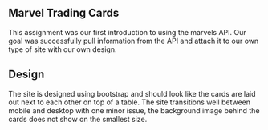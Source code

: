 ## Marvel Trading Cards
This assignment was our first introduction to using the marvels API. Our goal was successfully pull information from the API and attach it to our own type of site with our own design.

## Design
The site is designed using bootstrap and should look like the cards are laid out next to each other on top of a table. The site transitions well between mobile and desktop with one minor issue, the background image behind the cards does not show on the smallest size. 
